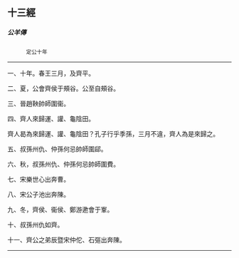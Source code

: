 

## 十三經

##### 公羊傳
　　　`定公十年`

* * *

一、十年。春王三月，及齊平。

二、夏，公會齊侯于頰谷。公至自頰谷。

三、晉趙鞅帥師圍衞。

四、齊人來歸運、讙、龜陰田。

齊人曷為來歸運、讙、龜陰田？孔子行乎季孫，三月不違，齊人為是來歸之。

五、叔孫州仇、仲孫何忌帥師圍郈。

六、秋，叔孫州仇、仲孫何忌帥師圍費。

七、宋樂世心出奔曹。

八、宋公子池出奔陳。

九、冬，齊侯、衞侯、鄭游遬會于鞌。

十、叔孫州仇如齊。

十一、齊公之弟辰暨宋仲佗、石彄出奔陳。

* * *


